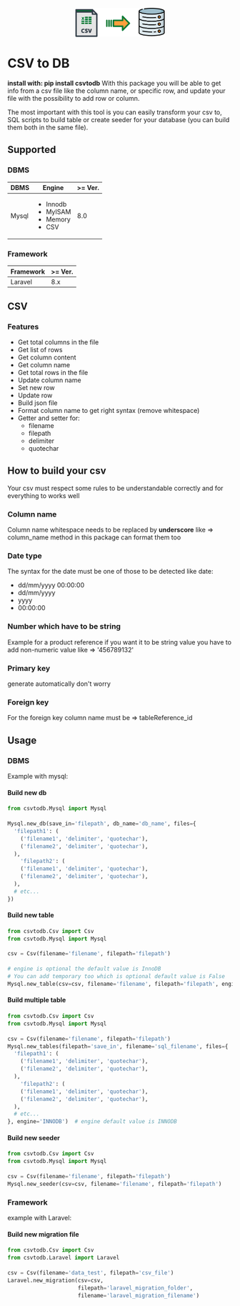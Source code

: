 <p align="center">
<img src="image.png" alt="drawing" width="200"/>
</p>

# CSV to DB
**install with: pip install csvtodb**
With this package you will be able to get info from a csv file like the column name, or specific row, and update 
your file with the possibility to add row or column.

The most important with this tool is you can easily transform your csv to, 
SQL scripts to build table or create seeder for your database (you can build them both in the same file).

## Supported
### DBMS
<table>
  <thead>
    <tr>
      <th>DBMS</th>
      <th>Engine</th>
      <th>>= Ver.</th>
    </tr>
  </thead>
  <tbody>
    <tr>
      <td>Mysql</td>
      <td><ul>
        <li>Innodb</li>
        <li>MyISAM</li>
        <li>Memory</li>
        <li>CSV</li>
      </ul></td>
    <td>8.0</td>
    </tr>
  </tbody>
</table>

### Framework
<table>
  <thead>
    <tr>
      <th>Framework</th>
      <th>>= Ver.</th>
    </tr>
  </thead>
  <tbody>
    <tr>
      <td>Laravel</td>
      <td>8.x</td>
    </tr>
  </tbody>
</table>

## CSV
### Features
- Get total columns in the file
- Get list of rows
- Get column content
- Get column name
- Get total rows in the file
- Update column name
- Set new row
- Update row
- Build json file
- Format column name to get right syntax (remove whitespace)
- Getter and setter for:
  - filename 
  - filepath
  - delimiter
  - quotechar

## How to build your csv
Your csv must respect some rules to be understandable correctly and for everything to works well

### Column name
Column name whitespace needs to be replaced by **underscore** like => column_name
method in this package can format them too

### Date type 
The syntax for the date must be one of those to be detected like date:
- dd/mm/yyyy 00:00:00
- dd/mm/yyyy
- yyyy
- 00:00:00

### Number which have to be string
Example for a product reference if you want it to be string value you have to add
non-numeric value like => '456789132'

### Primary key
generate automatically don't worry

### Foreign key
For the foreign key column name must be => tableReference_id

## Usage
### DBMS
Example with mysql:
#### Build new db

````python
from csvtodb.Mysql import Mysql

Mysql.new_db(save_in='filepath', db_name='db_name', files={
  'filepath1': (
    ('filename1', 'delimiter', 'quotechar'),
    ('filename2', 'delimiter', 'quotechar'),
  ),
    'filepath2': (
    ('filename1', 'delimiter', 'quotechar'),
    ('filename2', 'delimiter', 'quotechar'),
  ),
  # etc...
})
````

#### Build new table

````python
from csvtodb.Csv import Csv
from csvtodb.Mysql import Mysql

csv = Csv(filename='filename', filepath='filepath')

# engine is optional the default value is InnoDB
# You can add temporary too which is optional default value is False
Mysql.new_table(csv=csv, filename='filename', filepath='filepath', engine='InnoDB')
````

#### Build multiple table

````python
from csvtodb.Csv import Csv
from csvtodb.Mysql import Mysql

csv = Csv(filename='filename', filepath='filepath')
Mysql.new_tables(filepath='save_in', filename='sql_filename', files={
  'filepath1': (
    ('filename1', 'delimiter', 'quotechar'),
    ('filename2', 'delimiter', 'quotechar'),
  ),
    'filepath2': (
    ('filename1', 'delimiter', 'quotechar'),
    ('filename2', 'delimiter', 'quotechar'),
  ),
  # etc...
}, engine='INNODB')  # engine default value is INNODB
````

#### Build new seeder

````python
from csvtodb.Csv import Csv
from csvtodb.Mysql import Mysql

csv = Csv(filename='filename', filepath='filepath')
Mysql.new_seeder(csv=csv, filename='filename', filepath='filepath')
````

### Framework
example with Laravel:

#### Build new migration file

````python
from csvtodb.Csv import Csv
from csvtodb.Laravel import Laravel

csv = Csv(filename='data_test', filepath='csv_file')
Laravel.new_migration(csv=csv,
                      filepath='laravel_migration_folder',
                      filename='laravel_migration_filename')
````
